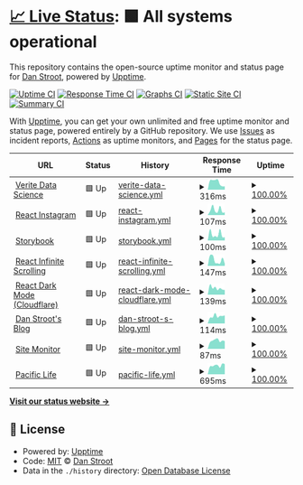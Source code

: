 # [📈 Live Status](https://dstroot.github.io/site-monitor): <!--live status--> **🟩 All systems operational**

This repository contains the open-source uptime monitor and status page for [Dan Stroot](https://danstroot.com), powered by [Upptime](https://github.com/upptime/upptime).

[![Uptime CI](https://github.com/dstroot/site-monitor/workflows/Uptime%20CI/badge.svg)](https://github.com/upptime/upptime/actions?query=workflow%3A%22Uptime+CI%22)
[![Response Time CI](https://github.com/dstroot/site-monitor/workflows/Response%20Time%20CI/badge.svg)](https://github.com/upptime/upptime/actions?query=workflow%3A%22Response+Time+CI%22)
[![Graphs CI](https://github.com/dstroot/site-monitor/workflows/Graphs%20CI/badge.svg)](https://github.com/upptime/upptime/actions?query=workflow%3A%22Graphs+CI%22)
[![Static Site CI](https://github.com/dstroot/site-monitor/workflows/Static%20Site%20CI/badge.svg)](https://github.com/upptime/upptime/actions?query=workflow%3A%22Static+Site+CI%22)
[![Summary CI](https://github.com/dstroot/site-monitor/workflows/Summary%20CI/badge.svg)](https://github.com/upptime/upptime/actions?query=workflow%3A%22Summary+CI%22)

With [Upptime](https://upptime.js.org), you can get your own unlimited and free uptime monitor and status page, powered entirely by a GitHub repository. We use [Issues](https://github.com/dstroot/site-monitor/issues) as incident reports, [Actions](https://github.com/dstroot/site-monitor/actions) as uptime monitors, and [Pages](https://dstroot.github.io/site-monitor) for the status page.

<!--start: status pages-->
<!-- This summary is generated by Upptime (https://github.com/upptime/upptime) -->
<!-- Do not edit this manually, your changes will be overwritten -->
<!-- prettier-ignore -->
| URL | Status | History | Response Time | Uptime |
| --- | ------ | ------- | ------------- | ------ |
| <img alt="" src="https://favicons.githubusercontent.com/veritedatascience.com" height="13"> [Verite Data Science](https://veritedatascience.com/) | 🟩 Up | [verite-data-science.yml](https://github.com/dstroot/site-monitor/commits/HEAD/history/verite-data-science.yml) | <details><summary><img alt="Response time graph" src="./graphs/verite-data-science/response-time-week.png" height="20"> 316ms</summary><br><a href="https://dstroot.github.io/site-monitor/history/verite-data-science"><img alt="Response time 413" src="https://img.shields.io/endpoint?url=https%3A%2F%2Fraw.githubusercontent.com%2Fdstroot%2Fsite-monitor%2FHEAD%2Fapi%2Fverite-data-science%2Fresponse-time.json"></a><br><a href="https://dstroot.github.io/site-monitor/history/verite-data-science"><img alt="24-hour response time 140" src="https://img.shields.io/endpoint?url=https%3A%2F%2Fraw.githubusercontent.com%2Fdstroot%2Fsite-monitor%2FHEAD%2Fapi%2Fverite-data-science%2Fresponse-time-day.json"></a><br><a href="https://dstroot.github.io/site-monitor/history/verite-data-science"><img alt="7-day response time 316" src="https://img.shields.io/endpoint?url=https%3A%2F%2Fraw.githubusercontent.com%2Fdstroot%2Fsite-monitor%2FHEAD%2Fapi%2Fverite-data-science%2Fresponse-time-week.json"></a><br><a href="https://dstroot.github.io/site-monitor/history/verite-data-science"><img alt="30-day response time 413" src="https://img.shields.io/endpoint?url=https%3A%2F%2Fraw.githubusercontent.com%2Fdstroot%2Fsite-monitor%2FHEAD%2Fapi%2Fverite-data-science%2Fresponse-time-month.json"></a><br><a href="https://dstroot.github.io/site-monitor/history/verite-data-science"><img alt="1-year response time 413" src="https://img.shields.io/endpoint?url=https%3A%2F%2Fraw.githubusercontent.com%2Fdstroot%2Fsite-monitor%2FHEAD%2Fapi%2Fverite-data-science%2Fresponse-time-year.json"></a></details> | <details><summary><a href="https://dstroot.github.io/site-monitor/history/verite-data-science">100.00%</a></summary><a href="https://dstroot.github.io/site-monitor/history/verite-data-science"><img alt="All-time uptime 100.00%" src="https://img.shields.io/endpoint?url=https%3A%2F%2Fraw.githubusercontent.com%2Fdstroot%2Fsite-monitor%2FHEAD%2Fapi%2Fverite-data-science%2Fuptime.json"></a><br><a href="https://dstroot.github.io/site-monitor/history/verite-data-science"><img alt="24-hour uptime 100.00%" src="https://img.shields.io/endpoint?url=https%3A%2F%2Fraw.githubusercontent.com%2Fdstroot%2Fsite-monitor%2FHEAD%2Fapi%2Fverite-data-science%2Fuptime-day.json"></a><br><a href="https://dstroot.github.io/site-monitor/history/verite-data-science"><img alt="7-day uptime 100.00%" src="https://img.shields.io/endpoint?url=https%3A%2F%2Fraw.githubusercontent.com%2Fdstroot%2Fsite-monitor%2FHEAD%2Fapi%2Fverite-data-science%2Fuptime-week.json"></a><br><a href="https://dstroot.github.io/site-monitor/history/verite-data-science"><img alt="30-day uptime 100.00%" src="https://img.shields.io/endpoint?url=https%3A%2F%2Fraw.githubusercontent.com%2Fdstroot%2Fsite-monitor%2FHEAD%2Fapi%2Fverite-data-science%2Fuptime-month.json"></a><br><a href="https://dstroot.github.io/site-monitor/history/verite-data-science"><img alt="1-year uptime 100.00%" src="https://img.shields.io/endpoint?url=https%3A%2F%2Fraw.githubusercontent.com%2Fdstroot%2Fsite-monitor%2FHEAD%2Fapi%2Fverite-data-science%2Fuptime-year.json"></a></details>
| <img alt="" src="https://favicons.githubusercontent.com/affectionate-aryabhata-c22561.netlify.app" height="13"> [React Instagram](https://affectionate-aryabhata-c22561.netlify.app/) | 🟩 Up | [react-instagram.yml](https://github.com/dstroot/site-monitor/commits/HEAD/history/react-instagram.yml) | <details><summary><img alt="Response time graph" src="./graphs/react-instagram/response-time-week.png" height="20"> 107ms</summary><br><a href="https://dstroot.github.io/site-monitor/history/react-instagram"><img alt="Response time 143" src="https://img.shields.io/endpoint?url=https%3A%2F%2Fraw.githubusercontent.com%2Fdstroot%2Fsite-monitor%2FHEAD%2Fapi%2Freact-instagram%2Fresponse-time.json"></a><br><a href="https://dstroot.github.io/site-monitor/history/react-instagram"><img alt="24-hour response time 55" src="https://img.shields.io/endpoint?url=https%3A%2F%2Fraw.githubusercontent.com%2Fdstroot%2Fsite-monitor%2FHEAD%2Fapi%2Freact-instagram%2Fresponse-time-day.json"></a><br><a href="https://dstroot.github.io/site-monitor/history/react-instagram"><img alt="7-day response time 107" src="https://img.shields.io/endpoint?url=https%3A%2F%2Fraw.githubusercontent.com%2Fdstroot%2Fsite-monitor%2FHEAD%2Fapi%2Freact-instagram%2Fresponse-time-week.json"></a><br><a href="https://dstroot.github.io/site-monitor/history/react-instagram"><img alt="30-day response time 143" src="https://img.shields.io/endpoint?url=https%3A%2F%2Fraw.githubusercontent.com%2Fdstroot%2Fsite-monitor%2FHEAD%2Fapi%2Freact-instagram%2Fresponse-time-month.json"></a><br><a href="https://dstroot.github.io/site-monitor/history/react-instagram"><img alt="1-year response time 143" src="https://img.shields.io/endpoint?url=https%3A%2F%2Fraw.githubusercontent.com%2Fdstroot%2Fsite-monitor%2FHEAD%2Fapi%2Freact-instagram%2Fresponse-time-year.json"></a></details> | <details><summary><a href="https://dstroot.github.io/site-monitor/history/react-instagram">100.00%</a></summary><a href="https://dstroot.github.io/site-monitor/history/react-instagram"><img alt="All-time uptime 100.00%" src="https://img.shields.io/endpoint?url=https%3A%2F%2Fraw.githubusercontent.com%2Fdstroot%2Fsite-monitor%2FHEAD%2Fapi%2Freact-instagram%2Fuptime.json"></a><br><a href="https://dstroot.github.io/site-monitor/history/react-instagram"><img alt="24-hour uptime 100.00%" src="https://img.shields.io/endpoint?url=https%3A%2F%2Fraw.githubusercontent.com%2Fdstroot%2Fsite-monitor%2FHEAD%2Fapi%2Freact-instagram%2Fuptime-day.json"></a><br><a href="https://dstroot.github.io/site-monitor/history/react-instagram"><img alt="7-day uptime 100.00%" src="https://img.shields.io/endpoint?url=https%3A%2F%2Fraw.githubusercontent.com%2Fdstroot%2Fsite-monitor%2FHEAD%2Fapi%2Freact-instagram%2Fuptime-week.json"></a><br><a href="https://dstroot.github.io/site-monitor/history/react-instagram"><img alt="30-day uptime 100.00%" src="https://img.shields.io/endpoint?url=https%3A%2F%2Fraw.githubusercontent.com%2Fdstroot%2Fsite-monitor%2FHEAD%2Fapi%2Freact-instagram%2Fuptime-month.json"></a><br><a href="https://dstroot.github.io/site-monitor/history/react-instagram"><img alt="1-year uptime 100.00%" src="https://img.shields.io/endpoint?url=https%3A%2F%2Fraw.githubusercontent.com%2Fdstroot%2Fsite-monitor%2FHEAD%2Fapi%2Freact-instagram%2Fuptime-year.json"></a></details>
| <img alt="" src="https://favicons.githubusercontent.com/zealous-fermat-ea58fd.netlify.app" height="13"> [Storybook](https://zealous-fermat-ea58fd.netlify.app/) | 🟩 Up | [storybook.yml](https://github.com/dstroot/site-monitor/commits/HEAD/history/storybook.yml) | <details><summary><img alt="Response time graph" src="./graphs/storybook/response-time-week.png" height="20"> 100ms</summary><br><a href="https://dstroot.github.io/site-monitor/history/storybook"><img alt="Response time 158" src="https://img.shields.io/endpoint?url=https%3A%2F%2Fraw.githubusercontent.com%2Fdstroot%2Fsite-monitor%2FHEAD%2Fapi%2Fstorybook%2Fresponse-time.json"></a><br><a href="https://dstroot.github.io/site-monitor/history/storybook"><img alt="24-hour response time 55" src="https://img.shields.io/endpoint?url=https%3A%2F%2Fraw.githubusercontent.com%2Fdstroot%2Fsite-monitor%2FHEAD%2Fapi%2Fstorybook%2Fresponse-time-day.json"></a><br><a href="https://dstroot.github.io/site-monitor/history/storybook"><img alt="7-day response time 100" src="https://img.shields.io/endpoint?url=https%3A%2F%2Fraw.githubusercontent.com%2Fdstroot%2Fsite-monitor%2FHEAD%2Fapi%2Fstorybook%2Fresponse-time-week.json"></a><br><a href="https://dstroot.github.io/site-monitor/history/storybook"><img alt="30-day response time 158" src="https://img.shields.io/endpoint?url=https%3A%2F%2Fraw.githubusercontent.com%2Fdstroot%2Fsite-monitor%2FHEAD%2Fapi%2Fstorybook%2Fresponse-time-month.json"></a><br><a href="https://dstroot.github.io/site-monitor/history/storybook"><img alt="1-year response time 158" src="https://img.shields.io/endpoint?url=https%3A%2F%2Fraw.githubusercontent.com%2Fdstroot%2Fsite-monitor%2FHEAD%2Fapi%2Fstorybook%2Fresponse-time-year.json"></a></details> | <details><summary><a href="https://dstroot.github.io/site-monitor/history/storybook">100.00%</a></summary><a href="https://dstroot.github.io/site-monitor/history/storybook"><img alt="All-time uptime 100.00%" src="https://img.shields.io/endpoint?url=https%3A%2F%2Fraw.githubusercontent.com%2Fdstroot%2Fsite-monitor%2FHEAD%2Fapi%2Fstorybook%2Fuptime.json"></a><br><a href="https://dstroot.github.io/site-monitor/history/storybook"><img alt="24-hour uptime 100.00%" src="https://img.shields.io/endpoint?url=https%3A%2F%2Fraw.githubusercontent.com%2Fdstroot%2Fsite-monitor%2FHEAD%2Fapi%2Fstorybook%2Fuptime-day.json"></a><br><a href="https://dstroot.github.io/site-monitor/history/storybook"><img alt="7-day uptime 100.00%" src="https://img.shields.io/endpoint?url=https%3A%2F%2Fraw.githubusercontent.com%2Fdstroot%2Fsite-monitor%2FHEAD%2Fapi%2Fstorybook%2Fuptime-week.json"></a><br><a href="https://dstroot.github.io/site-monitor/history/storybook"><img alt="30-day uptime 100.00%" src="https://img.shields.io/endpoint?url=https%3A%2F%2Fraw.githubusercontent.com%2Fdstroot%2Fsite-monitor%2FHEAD%2Fapi%2Fstorybook%2Fuptime-month.json"></a><br><a href="https://dstroot.github.io/site-monitor/history/storybook"><img alt="1-year uptime 100.00%" src="https://img.shields.io/endpoint?url=https%3A%2F%2Fraw.githubusercontent.com%2Fdstroot%2Fsite-monitor%2FHEAD%2Fapi%2Fstorybook%2Fuptime-year.json"></a></details>
| <img alt="" src="https://favicons.githubusercontent.com/modest-panini-61a8ce.netlify.app" height="13"> [React Infinite Scrolling](https://modest-panini-61a8ce.netlify.app/) | 🟩 Up | [react-infinite-scrolling.yml](https://github.com/dstroot/site-monitor/commits/HEAD/history/react-infinite-scrolling.yml) | <details><summary><img alt="Response time graph" src="./graphs/react-infinite-scrolling/response-time-week.png" height="20"> 147ms</summary><br><a href="https://dstroot.github.io/site-monitor/history/react-infinite-scrolling"><img alt="Response time 159" src="https://img.shields.io/endpoint?url=https%3A%2F%2Fraw.githubusercontent.com%2Fdstroot%2Fsite-monitor%2FHEAD%2Fapi%2Freact-infinite-scrolling%2Fresponse-time.json"></a><br><a href="https://dstroot.github.io/site-monitor/history/react-infinite-scrolling"><img alt="24-hour response time 54" src="https://img.shields.io/endpoint?url=https%3A%2F%2Fraw.githubusercontent.com%2Fdstroot%2Fsite-monitor%2FHEAD%2Fapi%2Freact-infinite-scrolling%2Fresponse-time-day.json"></a><br><a href="https://dstroot.github.io/site-monitor/history/react-infinite-scrolling"><img alt="7-day response time 147" src="https://img.shields.io/endpoint?url=https%3A%2F%2Fraw.githubusercontent.com%2Fdstroot%2Fsite-monitor%2FHEAD%2Fapi%2Freact-infinite-scrolling%2Fresponse-time-week.json"></a><br><a href="https://dstroot.github.io/site-monitor/history/react-infinite-scrolling"><img alt="30-day response time 159" src="https://img.shields.io/endpoint?url=https%3A%2F%2Fraw.githubusercontent.com%2Fdstroot%2Fsite-monitor%2FHEAD%2Fapi%2Freact-infinite-scrolling%2Fresponse-time-month.json"></a><br><a href="https://dstroot.github.io/site-monitor/history/react-infinite-scrolling"><img alt="1-year response time 159" src="https://img.shields.io/endpoint?url=https%3A%2F%2Fraw.githubusercontent.com%2Fdstroot%2Fsite-monitor%2FHEAD%2Fapi%2Freact-infinite-scrolling%2Fresponse-time-year.json"></a></details> | <details><summary><a href="https://dstroot.github.io/site-monitor/history/react-infinite-scrolling">100.00%</a></summary><a href="https://dstroot.github.io/site-monitor/history/react-infinite-scrolling"><img alt="All-time uptime 100.00%" src="https://img.shields.io/endpoint?url=https%3A%2F%2Fraw.githubusercontent.com%2Fdstroot%2Fsite-monitor%2FHEAD%2Fapi%2Freact-infinite-scrolling%2Fuptime.json"></a><br><a href="https://dstroot.github.io/site-monitor/history/react-infinite-scrolling"><img alt="24-hour uptime 100.00%" src="https://img.shields.io/endpoint?url=https%3A%2F%2Fraw.githubusercontent.com%2Fdstroot%2Fsite-monitor%2FHEAD%2Fapi%2Freact-infinite-scrolling%2Fuptime-day.json"></a><br><a href="https://dstroot.github.io/site-monitor/history/react-infinite-scrolling"><img alt="7-day uptime 100.00%" src="https://img.shields.io/endpoint?url=https%3A%2F%2Fraw.githubusercontent.com%2Fdstroot%2Fsite-monitor%2FHEAD%2Fapi%2Freact-infinite-scrolling%2Fuptime-week.json"></a><br><a href="https://dstroot.github.io/site-monitor/history/react-infinite-scrolling"><img alt="30-day uptime 100.00%" src="https://img.shields.io/endpoint?url=https%3A%2F%2Fraw.githubusercontent.com%2Fdstroot%2Fsite-monitor%2FHEAD%2Fapi%2Freact-infinite-scrolling%2Fuptime-month.json"></a><br><a href="https://dstroot.github.io/site-monitor/history/react-infinite-scrolling"><img alt="1-year uptime 100.00%" src="https://img.shields.io/endpoint?url=https%3A%2F%2Fraw.githubusercontent.com%2Fdstroot%2Fsite-monitor%2FHEAD%2Fapi%2Freact-infinite-scrolling%2Fuptime-year.json"></a></details>
| <img alt="" src="https://favicons.githubusercontent.com/react-darkmode.burley.workers.dev" height="13"> [React Dark Mode (Cloudflare)](https://react-darkmode.burley.workers.dev/) | 🟩 Up | [react-dark-mode-cloudflare.yml](https://github.com/dstroot/site-monitor/commits/HEAD/history/react-dark-mode-cloudflare.yml) | <details><summary><img alt="Response time graph" src="./graphs/react-dark-mode-cloudflare/response-time-week.png" height="20"> 139ms</summary><br><a href="https://dstroot.github.io/site-monitor/history/react-dark-mode-cloudflare"><img alt="Response time 143" src="https://img.shields.io/endpoint?url=https%3A%2F%2Fraw.githubusercontent.com%2Fdstroot%2Fsite-monitor%2FHEAD%2Fapi%2Freact-dark-mode-cloudflare%2Fresponse-time.json"></a><br><a href="https://dstroot.github.io/site-monitor/history/react-dark-mode-cloudflare"><img alt="24-hour response time 101" src="https://img.shields.io/endpoint?url=https%3A%2F%2Fraw.githubusercontent.com%2Fdstroot%2Fsite-monitor%2FHEAD%2Fapi%2Freact-dark-mode-cloudflare%2Fresponse-time-day.json"></a><br><a href="https://dstroot.github.io/site-monitor/history/react-dark-mode-cloudflare"><img alt="7-day response time 139" src="https://img.shields.io/endpoint?url=https%3A%2F%2Fraw.githubusercontent.com%2Fdstroot%2Fsite-monitor%2FHEAD%2Fapi%2Freact-dark-mode-cloudflare%2Fresponse-time-week.json"></a><br><a href="https://dstroot.github.io/site-monitor/history/react-dark-mode-cloudflare"><img alt="30-day response time 143" src="https://img.shields.io/endpoint?url=https%3A%2F%2Fraw.githubusercontent.com%2Fdstroot%2Fsite-monitor%2FHEAD%2Fapi%2Freact-dark-mode-cloudflare%2Fresponse-time-month.json"></a><br><a href="https://dstroot.github.io/site-monitor/history/react-dark-mode-cloudflare"><img alt="1-year response time 143" src="https://img.shields.io/endpoint?url=https%3A%2F%2Fraw.githubusercontent.com%2Fdstroot%2Fsite-monitor%2FHEAD%2Fapi%2Freact-dark-mode-cloudflare%2Fresponse-time-year.json"></a></details> | <details><summary><a href="https://dstroot.github.io/site-monitor/history/react-dark-mode-cloudflare">100.00%</a></summary><a href="https://dstroot.github.io/site-monitor/history/react-dark-mode-cloudflare"><img alt="All-time uptime 100.00%" src="https://img.shields.io/endpoint?url=https%3A%2F%2Fraw.githubusercontent.com%2Fdstroot%2Fsite-monitor%2FHEAD%2Fapi%2Freact-dark-mode-cloudflare%2Fuptime.json"></a><br><a href="https://dstroot.github.io/site-monitor/history/react-dark-mode-cloudflare"><img alt="24-hour uptime 100.00%" src="https://img.shields.io/endpoint?url=https%3A%2F%2Fraw.githubusercontent.com%2Fdstroot%2Fsite-monitor%2FHEAD%2Fapi%2Freact-dark-mode-cloudflare%2Fuptime-day.json"></a><br><a href="https://dstroot.github.io/site-monitor/history/react-dark-mode-cloudflare"><img alt="7-day uptime 100.00%" src="https://img.shields.io/endpoint?url=https%3A%2F%2Fraw.githubusercontent.com%2Fdstroot%2Fsite-monitor%2FHEAD%2Fapi%2Freact-dark-mode-cloudflare%2Fuptime-week.json"></a><br><a href="https://dstroot.github.io/site-monitor/history/react-dark-mode-cloudflare"><img alt="30-day uptime 100.00%" src="https://img.shields.io/endpoint?url=https%3A%2F%2Fraw.githubusercontent.com%2Fdstroot%2Fsite-monitor%2FHEAD%2Fapi%2Freact-dark-mode-cloudflare%2Fuptime-month.json"></a><br><a href="https://dstroot.github.io/site-monitor/history/react-dark-mode-cloudflare"><img alt="1-year uptime 100.00%" src="https://img.shields.io/endpoint?url=https%3A%2F%2Fraw.githubusercontent.com%2Fdstroot%2Fsite-monitor%2FHEAD%2Fapi%2Freact-dark-mode-cloudflare%2Fuptime-year.json"></a></details>
| <img alt="" src="https://favicons.githubusercontent.com/danstroot.com" height="13"> [Dan Stroot's Blog](https://danstroot.com/) | 🟩 Up | [dan-stroot-s-blog.yml](https://github.com/dstroot/site-monitor/commits/HEAD/history/dan-stroot-s-blog.yml) | <details><summary><img alt="Response time graph" src="./graphs/dan-stroot-s-blog/response-time-week.png" height="20"> 114ms</summary><br><a href="https://dstroot.github.io/site-monitor/history/dan-stroot-s-blog"><img alt="Response time 182" src="https://img.shields.io/endpoint?url=https%3A%2F%2Fraw.githubusercontent.com%2Fdstroot%2Fsite-monitor%2FHEAD%2Fapi%2Fdan-stroot-s-blog%2Fresponse-time.json"></a><br><a href="https://dstroot.github.io/site-monitor/history/dan-stroot-s-blog"><img alt="24-hour response time 126" src="https://img.shields.io/endpoint?url=https%3A%2F%2Fraw.githubusercontent.com%2Fdstroot%2Fsite-monitor%2FHEAD%2Fapi%2Fdan-stroot-s-blog%2Fresponse-time-day.json"></a><br><a href="https://dstroot.github.io/site-monitor/history/dan-stroot-s-blog"><img alt="7-day response time 114" src="https://img.shields.io/endpoint?url=https%3A%2F%2Fraw.githubusercontent.com%2Fdstroot%2Fsite-monitor%2FHEAD%2Fapi%2Fdan-stroot-s-blog%2Fresponse-time-week.json"></a><br><a href="https://dstroot.github.io/site-monitor/history/dan-stroot-s-blog"><img alt="30-day response time 182" src="https://img.shields.io/endpoint?url=https%3A%2F%2Fraw.githubusercontent.com%2Fdstroot%2Fsite-monitor%2FHEAD%2Fapi%2Fdan-stroot-s-blog%2Fresponse-time-month.json"></a><br><a href="https://dstroot.github.io/site-monitor/history/dan-stroot-s-blog"><img alt="1-year response time 182" src="https://img.shields.io/endpoint?url=https%3A%2F%2Fraw.githubusercontent.com%2Fdstroot%2Fsite-monitor%2FHEAD%2Fapi%2Fdan-stroot-s-blog%2Fresponse-time-year.json"></a></details> | <details><summary><a href="https://dstroot.github.io/site-monitor/history/dan-stroot-s-blog">100.00%</a></summary><a href="https://dstroot.github.io/site-monitor/history/dan-stroot-s-blog"><img alt="All-time uptime 100.00%" src="https://img.shields.io/endpoint?url=https%3A%2F%2Fraw.githubusercontent.com%2Fdstroot%2Fsite-monitor%2FHEAD%2Fapi%2Fdan-stroot-s-blog%2Fuptime.json"></a><br><a href="https://dstroot.github.io/site-monitor/history/dan-stroot-s-blog"><img alt="24-hour uptime 100.00%" src="https://img.shields.io/endpoint?url=https%3A%2F%2Fraw.githubusercontent.com%2Fdstroot%2Fsite-monitor%2FHEAD%2Fapi%2Fdan-stroot-s-blog%2Fuptime-day.json"></a><br><a href="https://dstroot.github.io/site-monitor/history/dan-stroot-s-blog"><img alt="7-day uptime 100.00%" src="https://img.shields.io/endpoint?url=https%3A%2F%2Fraw.githubusercontent.com%2Fdstroot%2Fsite-monitor%2FHEAD%2Fapi%2Fdan-stroot-s-blog%2Fuptime-week.json"></a><br><a href="https://dstroot.github.io/site-monitor/history/dan-stroot-s-blog"><img alt="30-day uptime 100.00%" src="https://img.shields.io/endpoint?url=https%3A%2F%2Fraw.githubusercontent.com%2Fdstroot%2Fsite-monitor%2FHEAD%2Fapi%2Fdan-stroot-s-blog%2Fuptime-month.json"></a><br><a href="https://dstroot.github.io/site-monitor/history/dan-stroot-s-blog"><img alt="1-year uptime 100.00%" src="https://img.shields.io/endpoint?url=https%3A%2F%2Fraw.githubusercontent.com%2Fdstroot%2Fsite-monitor%2FHEAD%2Fapi%2Fdan-stroot-s-blog%2Fuptime-year.json"></a></details>
| <img alt="" src="https://favicons.githubusercontent.com/dstroot.github.io" height="13"> [Site Monitor](https://dstroot.github.io/vds_uptime/) | 🟩 Up | [site-monitor.yml](https://github.com/dstroot/site-monitor/commits/HEAD/history/site-monitor.yml) | <details><summary><img alt="Response time graph" src="./graphs/site-monitor/response-time-week.png" height="20"> 87ms</summary><br><a href="https://dstroot.github.io/site-monitor/history/site-monitor"><img alt="Response time 95" src="https://img.shields.io/endpoint?url=https%3A%2F%2Fraw.githubusercontent.com%2Fdstroot%2Fsite-monitor%2FHEAD%2Fapi%2Fsite-monitor%2Fresponse-time.json"></a><br><a href="https://dstroot.github.io/site-monitor/history/site-monitor"><img alt="24-hour response time 81" src="https://img.shields.io/endpoint?url=https%3A%2F%2Fraw.githubusercontent.com%2Fdstroot%2Fsite-monitor%2FHEAD%2Fapi%2Fsite-monitor%2Fresponse-time-day.json"></a><br><a href="https://dstroot.github.io/site-monitor/history/site-monitor"><img alt="7-day response time 87" src="https://img.shields.io/endpoint?url=https%3A%2F%2Fraw.githubusercontent.com%2Fdstroot%2Fsite-monitor%2FHEAD%2Fapi%2Fsite-monitor%2Fresponse-time-week.json"></a><br><a href="https://dstroot.github.io/site-monitor/history/site-monitor"><img alt="30-day response time 95" src="https://img.shields.io/endpoint?url=https%3A%2F%2Fraw.githubusercontent.com%2Fdstroot%2Fsite-monitor%2FHEAD%2Fapi%2Fsite-monitor%2Fresponse-time-month.json"></a><br><a href="https://dstroot.github.io/site-monitor/history/site-monitor"><img alt="1-year response time 95" src="https://img.shields.io/endpoint?url=https%3A%2F%2Fraw.githubusercontent.com%2Fdstroot%2Fsite-monitor%2FHEAD%2Fapi%2Fsite-monitor%2Fresponse-time-year.json"></a></details> | <details><summary><a href="https://dstroot.github.io/site-monitor/history/site-monitor">100.00%</a></summary><a href="https://dstroot.github.io/site-monitor/history/site-monitor"><img alt="All-time uptime 100.00%" src="https://img.shields.io/endpoint?url=https%3A%2F%2Fraw.githubusercontent.com%2Fdstroot%2Fsite-monitor%2FHEAD%2Fapi%2Fsite-monitor%2Fuptime.json"></a><br><a href="https://dstroot.github.io/site-monitor/history/site-monitor"><img alt="24-hour uptime 100.00%" src="https://img.shields.io/endpoint?url=https%3A%2F%2Fraw.githubusercontent.com%2Fdstroot%2Fsite-monitor%2FHEAD%2Fapi%2Fsite-monitor%2Fuptime-day.json"></a><br><a href="https://dstroot.github.io/site-monitor/history/site-monitor"><img alt="7-day uptime 100.00%" src="https://img.shields.io/endpoint?url=https%3A%2F%2Fraw.githubusercontent.com%2Fdstroot%2Fsite-monitor%2FHEAD%2Fapi%2Fsite-monitor%2Fuptime-week.json"></a><br><a href="https://dstroot.github.io/site-monitor/history/site-monitor"><img alt="30-day uptime 100.00%" src="https://img.shields.io/endpoint?url=https%3A%2F%2Fraw.githubusercontent.com%2Fdstroot%2Fsite-monitor%2FHEAD%2Fapi%2Fsite-monitor%2Fuptime-month.json"></a><br><a href="https://dstroot.github.io/site-monitor/history/site-monitor"><img alt="1-year uptime 100.00%" src="https://img.shields.io/endpoint?url=https%3A%2F%2Fraw.githubusercontent.com%2Fdstroot%2Fsite-monitor%2FHEAD%2Fapi%2Fsite-monitor%2Fuptime-year.json"></a></details>
| <img alt="" src="https://favicons.githubusercontent.com/www.pacificlife.com" height="13"> [Pacific Life](https://www.pacificlife.com/) | 🟩 Up | [pacific-life.yml](https://github.com/dstroot/site-monitor/commits/HEAD/history/pacific-life.yml) | <details><summary><img alt="Response time graph" src="./graphs/pacific-life/response-time-week.png" height="20"> 695ms</summary><br><a href="https://dstroot.github.io/site-monitor/history/pacific-life"><img alt="Response time 690" src="https://img.shields.io/endpoint?url=https%3A%2F%2Fraw.githubusercontent.com%2Fdstroot%2Fsite-monitor%2FHEAD%2Fapi%2Fpacific-life%2Fresponse-time.json"></a><br><a href="https://dstroot.github.io/site-monitor/history/pacific-life"><img alt="24-hour response time 801" src="https://img.shields.io/endpoint?url=https%3A%2F%2Fraw.githubusercontent.com%2Fdstroot%2Fsite-monitor%2FHEAD%2Fapi%2Fpacific-life%2Fresponse-time-day.json"></a><br><a href="https://dstroot.github.io/site-monitor/history/pacific-life"><img alt="7-day response time 695" src="https://img.shields.io/endpoint?url=https%3A%2F%2Fraw.githubusercontent.com%2Fdstroot%2Fsite-monitor%2FHEAD%2Fapi%2Fpacific-life%2Fresponse-time-week.json"></a><br><a href="https://dstroot.github.io/site-monitor/history/pacific-life"><img alt="30-day response time 690" src="https://img.shields.io/endpoint?url=https%3A%2F%2Fraw.githubusercontent.com%2Fdstroot%2Fsite-monitor%2FHEAD%2Fapi%2Fpacific-life%2Fresponse-time-month.json"></a><br><a href="https://dstroot.github.io/site-monitor/history/pacific-life"><img alt="1-year response time 690" src="https://img.shields.io/endpoint?url=https%3A%2F%2Fraw.githubusercontent.com%2Fdstroot%2Fsite-monitor%2FHEAD%2Fapi%2Fpacific-life%2Fresponse-time-year.json"></a></details> | <details><summary><a href="https://dstroot.github.io/site-monitor/history/pacific-life">100.00%</a></summary><a href="https://dstroot.github.io/site-monitor/history/pacific-life"><img alt="All-time uptime 100.00%" src="https://img.shields.io/endpoint?url=https%3A%2F%2Fraw.githubusercontent.com%2Fdstroot%2Fsite-monitor%2FHEAD%2Fapi%2Fpacific-life%2Fuptime.json"></a><br><a href="https://dstroot.github.io/site-monitor/history/pacific-life"><img alt="24-hour uptime 100.00%" src="https://img.shields.io/endpoint?url=https%3A%2F%2Fraw.githubusercontent.com%2Fdstroot%2Fsite-monitor%2FHEAD%2Fapi%2Fpacific-life%2Fuptime-day.json"></a><br><a href="https://dstroot.github.io/site-monitor/history/pacific-life"><img alt="7-day uptime 100.00%" src="https://img.shields.io/endpoint?url=https%3A%2F%2Fraw.githubusercontent.com%2Fdstroot%2Fsite-monitor%2FHEAD%2Fapi%2Fpacific-life%2Fuptime-week.json"></a><br><a href="https://dstroot.github.io/site-monitor/history/pacific-life"><img alt="30-day uptime 100.00%" src="https://img.shields.io/endpoint?url=https%3A%2F%2Fraw.githubusercontent.com%2Fdstroot%2Fsite-monitor%2FHEAD%2Fapi%2Fpacific-life%2Fuptime-month.json"></a><br><a href="https://dstroot.github.io/site-monitor/history/pacific-life"><img alt="1-year uptime 100.00%" src="https://img.shields.io/endpoint?url=https%3A%2F%2Fraw.githubusercontent.com%2Fdstroot%2Fsite-monitor%2FHEAD%2Fapi%2Fpacific-life%2Fuptime-year.json"></a></details>

<!--end: status pages-->

[**Visit our status website →**](https://dstroot.github.io/site-monitor)

## 📄 License

- Powered by: [Upptime](https://github.com/upptime/upptime)
- Code: [MIT](./LICENSE) © [Dan Stroot](https://danstroot.com)
- Data in the `./history` directory: [Open Database License](https://opendatacommons.org/licenses/odbl/1-0/)
